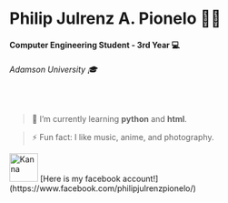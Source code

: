 #  Philip Julrenz A. Pionelo 👨‍💼
#### Computer Engineering Student - 3rd Year 💻 <br/>
###### Adamson University 🎓
<br/>

> 🤖 I’m currently learning **python** and **html**.

> ⚡ Fun fact: I like music, anime, and photography.

<img src="https://emoji.gg/assets/emoji/KannaSip.png" alt="Kanna" height="50" />
[Here is my facebook account!](https://www.facebook.com/philipjulrenzpionelo/)

<!--
**Philippians/philippians** is a ✨ _special_ ✨ repository because its `README.md` (this file) appears on your GitHub profile.

Here are some ideas to get you started:

- 🔭 I’m currently working on ...
- 🌱 I’m currently learning ...
- 👯 I’m looking to collaborate on ...
- 🤔 I’m looking for help with ...
- 💬 Ask me about ...
- 📫 How to reach me: ...
- 😄 Pronouns: ...
- ⚡ Fun fact: ...
-->
